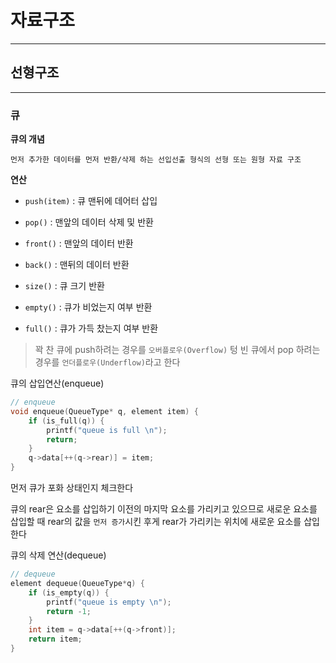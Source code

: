 # 자료구조
---
## 선형구조
---
### 큐
**큐의 개념**   
```
먼저 추가한 데이터를 먼저 반환/삭제 하는 선입선출 형식의 선형 또는 원형 자료 구조
```

**연산**   
- `push(item)` : 큐 맨뒤에 데어터 삽입

- `pop()` : 맨앞의 데이터 삭제 및 반환
- `front()` : 맨앞의 데이터 반환
- `back()` : 맨뒤의 데이터 반환
- `size()` : 큐 크기 반환
- `empty()` : 큐가 비었는지 여부 반환
- `full()` : 큐가 가득 찼는지 여부 반환

> 꽉 찬 큐에 push하려는 경우를 `오버플로우(Overflow)` 텅 빈 큐에서 pop 하려는 경우를 `언더플로우(Underflow)`라고 한다

큐의 삽입연산(enqueue)   
```C
// enqueue
void enqueue(QueueType* q, element item) {
	if (is_full(q)) {
		printf("queue is full \n");
		return;
	}
	q->data[++(q->rear)] = item;
}
```
먼저 큐가 포화 상태인지 체크한다

큐의 rear은 요소를 삽입하기 이전의 마지막 요소를 가리키고 있으므로
새로운 요소를 삽입할 때 rear의 값을 `먼저 증가`시킨 후게 rear가 가리키는 위치에 새로운 요소를 삽입한다

큐의 삭제 연산(dequeue)   
```C
// dequeue
element dequeue(QueueType*q) {
	if (is_empty(q)) {
		printf("queue is empty \n");
		return -1;
	}
	int item = q->data[++(q->front)];
	return item;
}
```